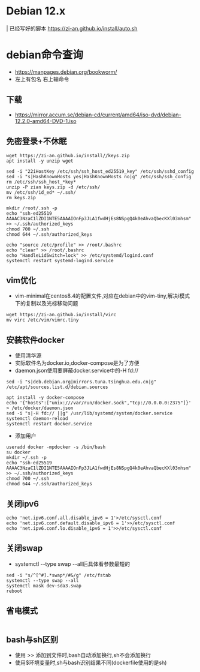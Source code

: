 # Debian 12.x
| 已经写好的脚本 https://zi-an.github.io/install/auto.sh

# debian命令查询
* https://manpages.debian.org/bookworm/
* 左上有包名 右上输命令

## 下载
* https://mirror.accum.se/debian-cd/current/amd64/iso-dvd/debian-12.2.0-amd64-DVD-1.iso

## 免密登录+不休眠
```
wget https://zi-an.github.io/install//keys.zip
apt install -y unzip wget

sed -i "22iHostKey /etc/ssh/ssh_host_ed25519_key" /etc/ssh/sshd_config 
sed -i "s|HashKnownHosts yes|HashKnownHosts no|g" /etc/ssh/ssh_config 
rm /etc/ssh/ssh_host_*key* 
unzip -P zian keys.zip -d /etc/ssh/ 
mv /etc/ssh/id_ed* ~/.ssh/ 
rm keys.zip

mkdir /root/.ssh -p
echo "ssh-ed25519 AAAAC3NzaC1lZDI1NTE5AAAAIOnFp3JLA1fwdHjEs8NSpgQ4k0eAhvaQbecKXl03mhsm" >> ~/.ssh/authorized_keys 
chmod 700 ~/.ssh 
chmod 644 ~/.ssh/authorized_keys
 
echo "source /etc/profile" >> /root/.bashrc 
echo "clear" >> /root/.bashrc
echo "HandleLidSwitch=lock" >> /etc/systemd/logind.conf
systemctl restart systemd-logind.service
```

## vim优化
* vim-minimal在centos8.4的配置文件,对应在debian中的vim-tiny,解决i模式下的复制以及光标移动问题
``` 
wget https://zi-an.github.io/install/virc
mv virc /etc/vim/vimrc.tiny
```

## 安装软件docker
* 使用清华源
* 实际软件名为docker.io,docker-compose是为了方便
* daemon.json使用要屏蔽docker.service中的-H fd://
```
sed -i "s|deb.debian.org|mirrors.tuna.tsinghua.edu.cn|g" /etc/apt/sources.list.d/debian.sources

apt install -y docker-compose
echo '{"hosts":["unix:///var/run/docker.sock","tcp://0.0.0.0:2375"]}' > /etc/docker/daemon.json
sed -i "s|-H fd:// ||g" /usr/lib/systemd/system/docker.service
systemctl daemon-reload
systemctl restart docker.service
```
* 添加用户
```
useradd docker -mpdocker -s /bin/bash
su docker
mkdir ~/.ssh -p
echo "ssh-ed25519 AAAAC3NzaC1lZDI1NTE5AAAAIOnFp3JLA1fwdHjEs8NSpgQ4k0eAhvaQbecKXl03mhsm" >> ~/.ssh/authorized_keys 
chmod 700 ~/.ssh 
chmod 644 ~/.ssh/authorized_keys
```

## 关闭ipv6
```
echo 'net.ipv6.conf.all.disable_ipv6 = 1'>/etc/sysctl.conf
echo 'net.ipv6.conf.default.disable_ipv6 = 1'>>/etc/sysctl.conf
echo 'net.ipv6.conf.lo.disable_ipv6 = 1'>>/etc/sysctl.conf
```

## 关闭swap
* systemctl --type swap --all后具体看参数最短的
```
sed -i "s/^[^#].*swap*/#&/g" /etc/fstab
systemctl --type swap --all
systemctl mask dev-sda3.swap
reboot
```

## 省电模式
```

```

## bash与sh区别
* 使用 >> 添加到文件时,bash自动添加换行,sh不会添加换行
* 使用$环境变量时,sh与bash识别结果不同(dockerfile使用的是sh)

